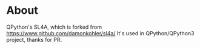 # About
QPython's SL4A, which is forked from https://www.github.com/damonkohler/sl4a/
It's used in QPython/QPython3 project, thanks for PR.

